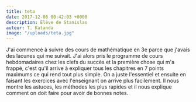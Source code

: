 ```yaml
---
title: teta
date: 2017-12-06 00:42:03 +0000
description: Elève de Stanislas
auteur: T. Katanda
image: "/uploads/teta.jpg"
---
```

J'ai commencé à suivre des cours de mathématique en 3e parce que j'avais des lacunes qui me suivait. J'ai alors pris le programme de cours hebdomadaires chez les clefs du succès et la première chose qui m'a frappé, c'est qu'il arrive à expliquer  tous les chapitres en 7 points maximums ce qui rend tout plus simple. On a juste l'essentiel et ensuite en faisant les exercices avec l'enseignant on arrive plus facilement. Il nous montre les astuces, les méthodes les plus rapides et il nous explique comment on doit faire pour avoir de bonnes notes. 